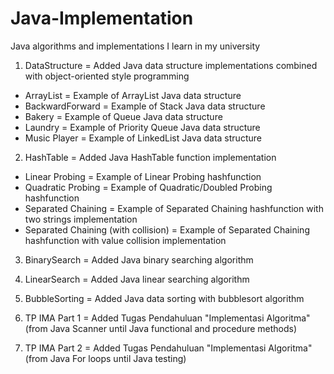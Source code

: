 # Java-Implementation
Java algorithms and implementations I learn in my university

1. DataStructure = Added Java data structure implementations combined with object-oriented style programming
- ArrayList = Example of ArrayList Java data structure
- BackwardForward = Example of Stack Java data structure
- Bakery = Example of Queue Java data structure
- Laundry = Example of Priority Queue Java data structure
- Music Player = Example of LinkedList Java data structure

2. HashTable = Added Java HashTable function implementation
- Linear Probing = Example of Linear Probing hashfunction
- Quadratic Probing = Example of Quadratic/Doubled Probing hashfunction
- Separated Chaining = Example of Separated Chaining hashfunction with two strings implementation
- Separated Chaining (with collision) = Example of Separated Chaining hashfunction with value collision implementation

3. BinarySearch = Added Java binary searching algorithm

4. LinearSearch = Added Java linear searching algorithm

5. BubbleSorting = Added Java data sorting with bubblesort algorithm

6. TP IMA Part 1 = Added Tugas Pendahuluan "Implementasi Algoritma" (from Java Scanner until Java functional and procedure methods)

7. TP IMA Part 2 = Added Tugas Pendahuluan "Implementasi Algoritma" (from Java For loops until Java testing)
